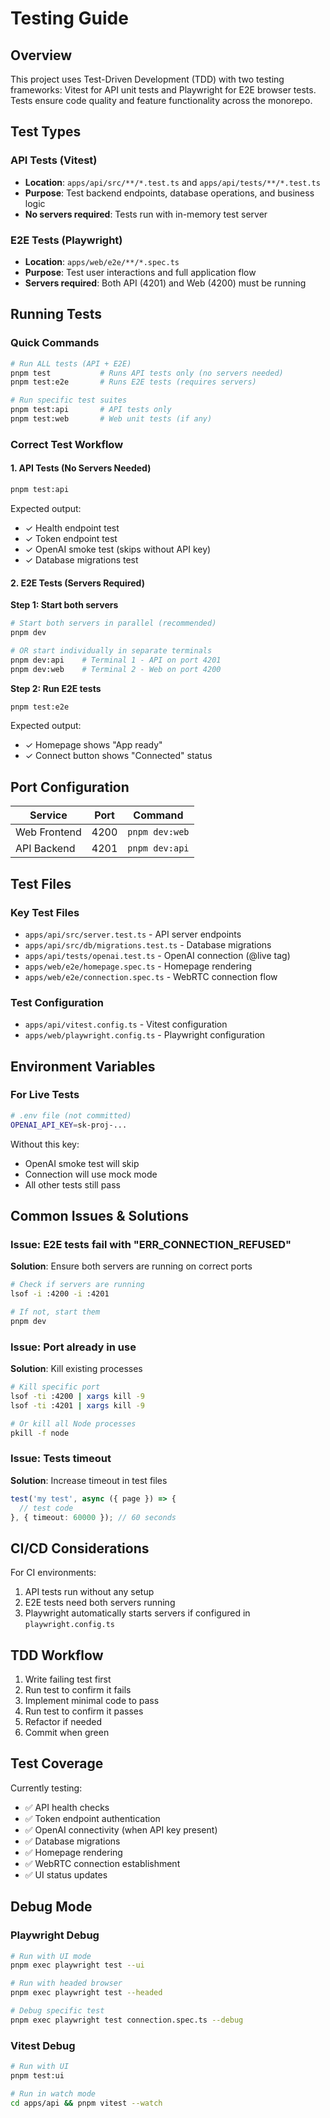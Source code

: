 # Testing Guide

## Overview
This project uses Test-Driven Development (TDD) with two testing frameworks: Vitest for API unit tests and Playwright for E2E browser tests. Tests ensure code quality and feature functionality across the monorepo.

## Test Types

### API Tests (Vitest)
- **Location**: `apps/api/src/**/*.test.ts` and `apps/api/tests/**/*.test.ts`
- **Purpose**: Test backend endpoints, database operations, and business logic
- **No servers required**: Tests run with in-memory test server

### E2E Tests (Playwright)
- **Location**: `apps/web/e2e/**/*.spec.ts`
- **Purpose**: Test user interactions and full application flow
- **Servers required**: Both API (4201) and Web (4200) must be running

## Running Tests

### Quick Commands

```bash
# Run ALL tests (API + E2E)
pnpm test           # Runs API tests only (no servers needed)
pnpm test:e2e       # Runs E2E tests (requires servers)

# Run specific test suites
pnpm test:api       # API tests only
pnpm test:web       # Web unit tests (if any)
```

### Correct Test Workflow

#### 1. API Tests (No Servers Needed)
```bash
pnpm test:api
```
Expected output:
- ✓ Health endpoint test
- ✓ Token endpoint test  
- ✓ OpenAI smoke test (skips without API key)
- ✓ Database migrations test

#### 2. E2E Tests (Servers Required)

**Step 1: Start both servers**
```bash
# Start both servers in parallel (recommended)
pnpm dev

# OR start individually in separate terminals
pnpm dev:api    # Terminal 1 - API on port 4201
pnpm dev:web    # Terminal 2 - Web on port 4200
```

**Step 2: Run E2E tests**
```bash
pnpm test:e2e
```

Expected output:
- ✓ Homepage shows "App ready"
- ✓ Connect button shows "Connected" status

## Port Configuration

| Service | Port | Command |
|---------|------|---------|
| Web Frontend | 4200 | `pnpm dev:web` |
| API Backend | 4201 | `pnpm dev:api` |

## Test Files

### Key Test Files
- `apps/api/src/server.test.ts` - API server endpoints
- `apps/api/src/db/migrations.test.ts` - Database migrations
- `apps/api/tests/openai.test.ts` - OpenAI connection (@live tag)
- `apps/web/e2e/homepage.spec.ts` - Homepage rendering
- `apps/web/e2e/connection.spec.ts` - WebRTC connection flow

### Test Configuration
- `apps/api/vitest.config.ts` - Vitest configuration
- `apps/web/playwright.config.ts` - Playwright configuration

## Environment Variables

### For Live Tests
```bash
# .env file (not committed)
OPENAI_API_KEY=sk-proj-...
```

Without this key:
- OpenAI smoke test will skip
- Connection will use mock mode
- All other tests still pass

## Common Issues & Solutions

### Issue: E2E tests fail with "ERR_CONNECTION_REFUSED"
**Solution**: Ensure both servers are running on correct ports
```bash
# Check if servers are running
lsof -i :4200 -i :4201

# If not, start them
pnpm dev
```

### Issue: Port already in use
**Solution**: Kill existing processes
```bash
# Kill specific port
lsof -ti :4200 | xargs kill -9
lsof -ti :4201 | xargs kill -9

# Or kill all Node processes
pkill -f node
```

### Issue: Tests timeout
**Solution**: Increase timeout in test files
```typescript
test('my test', async ({ page }) => {
  // test code
}, { timeout: 60000 }); // 60 seconds
```

## CI/CD Considerations

For CI environments:
1. API tests run without any setup
2. E2E tests need both servers running
3. Playwright automatically starts servers if configured in `playwright.config.ts`

## TDD Workflow

1. Write failing test first
2. Run test to confirm it fails
3. Implement minimal code to pass
4. Run test to confirm it passes
5. Refactor if needed
6. Commit when green

## Test Coverage

Currently testing:
- ✅ API health checks
- ✅ Token endpoint authentication
- ✅ OpenAI connectivity (when API key present)
- ✅ Database migrations
- ✅ Homepage rendering
- ✅ WebRTC connection establishment
- ✅ UI status updates

## Debug Mode

### Playwright Debug
```bash
# Run with UI mode
pnpm exec playwright test --ui

# Run with headed browser
pnpm exec playwright test --headed

# Debug specific test
pnpm exec playwright test connection.spec.ts --debug
```

### Vitest Debug
```bash
# Run with UI
pnpm test:ui

# Run in watch mode
cd apps/api && pnpm vitest --watch
```